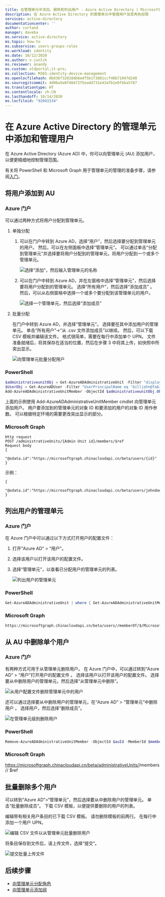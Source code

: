 ```yaml
---
title: 在管理单元中添加、删除和列出用户 - Azure Active Directory | Microsoft Docs
description: 在 Azure Active Directory 的管理单元中管理用户及其角色权限
services: active-directory
documentationcenter: ''
author: curtand
manager: daveba
ms.service: active-directory
ms.topic: how-to
ms.subservice: users-groups-roles
ms.workload: identity
ms.date: 10/12/2020
ms.author: v-junlch
ms.reviewer: anandy
ms.custom: oldportal;it-pro;
ms.collection: M365-identity-device-management
ms.openlocfilehash: 0b836f32018db6e4f5b1f3881ccf40b71047d248
ms.sourcegitcommit: 4d06a5e0f48472f5eadd731e43afb1e9fbba5787
ms.translationtype: HT
ms.contentlocale: zh-CN
ms.lasthandoff: 10/14/2020
ms.locfileid: "92041534"
---
```

# <a name="add-and-manage-users-in-an-administrative-unit-in-azure-active-directory"></a>在 Azure Active Directory 的管理单元中添加和管理用户

在 Azure Active Directory (Azure AD) 中，你可以向管理单元 (AU) 添加用户，以便更精细地控制管理范围。

有关将 PowerShell 和 Microsoft Graph 用于管理单元的管理的准备步骤，请参阅[入门](roles-admin-units-manage.md#get-started)。

## <a name="add-users-to-an-au"></a>将用户添加到 AU

### <a name="azure-portal"></a>Azure 门户

可以通过两种方式将用户分配到管理单元。

1. 单独分配

    1. 可以在门户中转到 Azure AD，选择“用户”，然后选择要分配到管理单元的用户。 然后，可以在左侧面板中选择“管理单元”。 可以通过单击“分配到管理单元”并选择要将用户分配到的管理单元，将用户分配到一个或多个管理单元。

       ![选择“添加”，然后输入管理单元的名称](./media/roles-admin-units-add-manage-users/assign-users-individually.png)

    1. 可以在门户中转到 Azure AD，并在左窗格中选择“管理单元”，然后选择要将用户分配到的管理单元。 选择“所有用户”，然后选择“添加成员” 。 然后，可以从右侧窗格中选择一个或多个要分配到该管理单元的用户。

        ![选择一个管理单元，然后选择“添加成员”](./media/roles-admin-units-add-manage-users/assign-to-admin-unit.png)

1. 批量分配

    在门户中转到 Azure AD，并选择“管理单元”。 选择要在其中添加用户的管理单元。 单击“所有用户”->“从 .csv 文件添加成员”以继续。 然后，可以下载 CSV 模板并编辑该文件。 格式很简单，需要在每行中添加单个 UPN。 文件准备就绪后，将其保存在适当的位置，然后在步骤 3 中将其上传，如快照中所突出显示。

    ![向管理单元批量分配用户](./media/roles-admin-units-add-manage-users/bulk-assign-to-admin-unit.png)

### <a name="powershell"></a>PowerShell

```powershell
$administrativeunitObj = Get-AzureADAdministrativeUnit -Filter "displayname eq 'Test administrative unit 2'"
$UserObj = Get-AzureADUser -Filter "UserPrincipalName eq 'billjohn@fabidentity.partner.onmschina.cn'"
Add-AzureADAdministrativeUnitMember -ObjectId $administrativeunitObj.ObjectId -RefObjectId $UserObj.ObjectId
```

上面的示例使用 Add-AzureADAdministrativeUnitMember cmdlet 向管理单元添加用户。 用户要添加到的管理单元的对象 ID 和要添加的用户的对象 ID 用作参数。 可以根据特定环境的需要更改突出显示的部分。

### <a name="microsoft-graph"></a>Microsoft Graph

```http
Http request
POST /administrativeUnits/{Admin Unit id}/members/$ref
Request body
{
  "@odata.id":"https://microsoftgraph.chinacloudapi.cn/beta/users/{id}"
}
```

示例：

```http
{
  "@odata.id":"https://microsoftgraph.chinacloudapi.cn/beta/users/johndoe@fabidentity.com"
}
```

## <a name="list-administrative-units-for-a-user"></a>列出用户的管理单元

### <a name="azure-portal"></a>Azure 门户

在 Azure 门户中可以通过以下方式打开用户的配置文件：

1. 打开“Azure AD” > “用户”。

1. 选择该用户以打开该用户的配置文件。

1. 选择“管理单元”，以查看已分配用户的管理单元的列表。

   ![列出用户的管理单元](./media/roles-admin-units-add-manage-users/list-user-admin-units.png)

### <a name="powershell"></a>PowerShell

```powershell
Get-AzureADAdministrativeUnit | where { Get-AzureADAdministrativeUnitMember -ObjectId $_.ObjectId | where {$_.ObjectId -eq $userObjId} }
```

### <a name="microsoft-graph"></a>Microsoft Graph

```http
https://microsoftgraph.chinacloudapi.cn/beta/users//memberOf/$/Microsoft.Graph.AdministrativeUnit
```

## <a name="remove-a-single-user-from-an-au"></a>从 AU 中删除单个用户

### <a name="azure-portal"></a>Azure 门户

有两种方式可用于从管理单元删除用户。 在 Azure 门户中，可以通过转到“Azure AD” > “用户”打开用户的配置文件 。 选择该用户以打开该用户的配置文件。 选择要从中删除用户的管理单元，然后选择“从管理单元中删除”。

![从用户配置文件删除管理单元中的用户](./media/roles-admin-units-add-manage-users/user-remove-admin-units.png)

还可以通过选择要从中删除用户的管理单元，在“Azure AD” > “管理单元”中删除用户 。 选择用户，然后选择“删除成员”。
  
![在管理单元级别删除用户](./media/roles-admin-units-add-manage-users/admin-units-remove-user.png)

### <a name="powershell"></a>PowerShell

```powershell
Remove-AzureADAdministrativeUnitMember -ObjectId $auId -MemberId $memberUserObjId
```

### <a name="microsoft-graph"></a>Microsoft Graph

   https://microsoftgraph.chinacloudapi.cn/beta/administrativeUnits/<adminunit-id>/members/<user-id>/ $ref

## <a name="bulk-remove-more-than-one-user"></a>批量删除多个用户

可以转到“Azure AD”>“管理单元”，然后选择要从中删除用户的管理单元。 单击“批量删除成员”。 下载 CSV 模板，以便提供要删除的用户的列表。

编辑带有相关用户条目的已下载 CSV 模板。 请勿删除模板的前两行。 在每行中添加一个用户 UPN。

![编辑 CSV 文件以从管理单元批量删除用户](./media/roles-admin-units-add-manage-users/bulk-user-entries.png)

将条目保存到文件后，请上传文件，选择“提交”。

![提交批量上传文件](./media/roles-admin-units-add-manage-users/bulk-user-remove.png)

## <a name="next-steps"></a>后续步骤

- [向管理单元分配角色](roles-admin-units-assign-roles.md)
- [向管理单元添加组](roles-admin-units-add-manage-groups.md)

